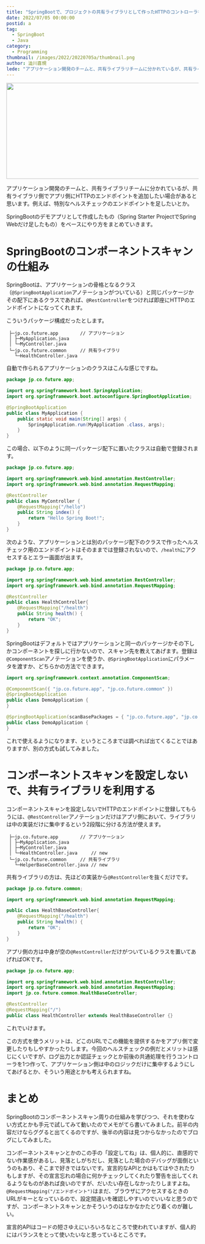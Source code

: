 ```yaml
---
title: "SpringBootで、プロジェクトの共有ライブラリとして作ったHTTPのコントローラを公開する"
date: 2022/07/05 00:00:00
postid: a
tag:
  - SpringBoot
  - Java
category:
  - Programming
thumbnail: /images/2022/20220705a/thumbnail.png
author: 澁川喜規
lede: "アプリケーション開発のチームと、共有ライブラリチームに分かれているが、共有ライブラリ側でアプリ側にHTTPのエンドポイントを追加したい場合があると思います。例えば、特別なヘルスチェックのエンドポイントを足したいとか。SpringBootのデモアプリとして作成したもの（Spring Starter ProjectでSpring Webだけ足したもの）をベースにやり方をまとめていきます。"
---
```


<img src="/images/2022/20220705a/springboot.png" alt="" width="800" height="251">

アプリケーション開発のチームと、共有ライブラリチームに分かれているが、共有ライブラリ側でアプリ側にHTTPのエンドポイントを追加したい場合があると思います。例えば、特別なヘルスチェックのエンドポイントを足したいとか。

SpringBootのデモアプリとして作成したもの（Spring Starter ProjectでSpring Webだけ足したもの）をベースにやり方をまとめていきます。

# SpringBootのコンポーネントスキャンの仕組み

SpringBootは、アプリケーションの骨格となるクラス（``@SpringBootApplication``アノテーションがついている）と同じパッケージかその配下にあるクラスであれば、``@RestController``をつければ即座にHTTPのエンドポイントになってくれます。

こういうパッケージ構成だったとします。

```
 ├─jp.co.future.app        // アプリケーション
 │ ├─MyApplication.java
 │ └─MyController.java
 └─jp.co.future.common     // 共有ライブラリ
   └─HealthController.java
```

自動で作られるアプリケーションのクラスはこんな感じですね。

```java /src/main/java/jp/co/future/app/MyApplication.java
package jp.co.future.app;

import org.springframework.boot.SpringApplication;
import org.springframework.boot.autoconfigure.SpringBootApplication;

@SpringBootApplication
public class MyApplication {
	public static void main(String[] args) {
		SpringApplication.run(MyApplication .class, args);
	}
}
```

この場合、以下のように同一パッケージ配下に置いたクラスは自動で登録されます。

```java /src/main/java/jp/co/future/app/MyController.java
package jp.co.future.app;

import org.springframework.web.bind.annotation.RestController;
import org.springframework.web.bind.annotation.RequestMapping;

@RestController
public class MyController {
    @RequestMapping("/hello")
    public String index() {
        return "Hello Spring Boot!";
    }
}
```

次のような、アプリケーションとは別のパッケージ配下のクラスで作ったヘルスチェック用のエンドポイントはそのままでは登録されないので、``/health``にアクセスするとエラー画面が出ます。

```java /src/main/java/jp/co/future/common/HealthController.java
package jp.co.future.app;

import org.springframework.web.bind.annotation.RestController;
import org.springframework.web.bind.annotation.RequestMapping;

@RestController
public class HealthController{
    @RequestMapping("/health")
    public String health() {
        return "OK";
    }
}
```

SpringBootはデフォルトではアプリケーションと同一のパッケージかその下しかコンポーネントを探しに行かないので、スキャン先を教えてあげます。登録は``@ComponentScan``アノテーションを使うか、``@SpringBootApplication``にパラメータを渡すか、どちらかの方法でできます。

```java /src/main/java/jp/co/future/app/MyApplication.java
import org.springframework.context.annotation.ComponentScan;

@ComponentScan({ "jp.co.future.app", "jp.co.future.common" })
@SpringBootApplication
public class DemoApplication {
}
```

```java /src/main/java/jp/co/future/app/MyApplication.java
@SpringBootApplication(scanBasePackages = { "jp.co.future.app", "jp.co.future.common" })
public class DemoApplication {
}
```

これで使えるようになります、というところまでは調べれば出てくることではありますが、別の方式も試してみました。

# コンポーネントスキャンを設定しないで、共有ライブラリを利用する

コンポーネントスキャンを設定しないでHTTPのエンドポイントに登録してもらうには、``@RestController``アノテーションだけはアプリ側において、ライブラリは中の実装だけに集中するという2段階に分ける方法が使えます。

```
 ├─jp.co.future.app        // アプリケーション
 │ ├─MyApplication.java
 │ ├─MyController.java
 │ └─HealthController.java     // new
 └─jp.co.future.common     // 共有ライブラリ
   └─HelperBaseController.java // new
```

共有ライブラリの方は、先ほどの実装から``@RestController``を抜くだけです。

```java /src/main/java/jp/co/future/common/HealthBaseController.java
package jp.co.future.common;

import org.springframework.web.bind.annotation.RequestMapping;

public class HealthBaseController{
    @RequestMapping("/health")
    public String health() {
        return "OK";
    }
}
```

アプリ側の方は中身が空の``@RestController``だけがついているクラスを置いてあげればOKです。

```java /src/main/java/jp/co/future/app/HealthController.java
package jp.co.future.app;

import org.springframework.web.bind.annotation.RestController;
import org.springframework.web.bind.annotation.RequestMapping;
import jp.co.future.common.HealthBaseController;

@RestController
@RequestMapping("/")
public class HealthController extends HealthBaseController {}
```

これでいけます。

この方式を使うメリットは、どこのURLでこの機能を提供するかをアプリ側で変更したりもしやすかったりします。今回のヘルスチェックの例だとメリットは感じにくいですが、ログ出力とか認証チェックとか前後の共通処理を行うコントローラを1つ作って、アプリケーション側は中のロジックだけに集中するようにしてあげるとか、そういう用途とかも考えられますね。

# まとめ

SpringBootのコンポーネントスキャン周りの仕組みを学びつつ、それを使わない方式とかも手元で試してみて動いたのでメモがてら書いてみました。前半の内容だけならググると出てくるのですが、後半の内容は見つからなかったのでブログにしてみました。

コンポーネントスキャンとかのこの手の「設定してね」は、個人的に、直感的でない作業感があるし、見落としがちだし、見落とした場合のデバッグが面倒というのもあり、そこまで好きではないです。宣言的なAPIとかはもてはやされたりもしますが、その宣言忘れの場合に何かチェックしてくれたり警告を出してくれるようなものがあれば良いのですが、だいたい存在しなかったりしますよね。``@RequestMapping("/エンドポイント")``はまだ、ブラウザにアクセスするときのURLがキーとなっているので、設定間違いを確認しやすいのでいいなと思うのですが、コンポーネントスキャンとかそういうのはなかなかたどり着くのが難しい。

宣言的APIはコードの短さゆえにいろいろなところで使われていますが、個人的にはバランスをとって使いたいなと思っているところです。
